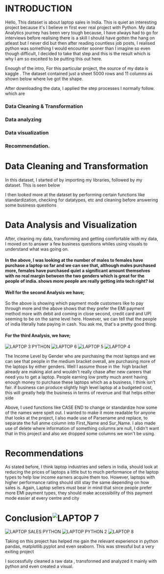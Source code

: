 # INTRODUCTION 

Hello, This dataset is about laptop sales in India. This is quiet an interesting project because it's I believe m first ever real project with Python. My data Analytics journey has been very tough because, I have always had to go for interviews before realising there is a skill I should have gotten the hang on atleast but I never did but then after reading countless job posts, I realised python was something I would encounter sooner than I imagine so even though difficult, I decided to take that step and this is the result which is why I am so exceited to be putting this out here.

Enough of the intro, For this particular project, the source of my data is kaggle . The dataset contained just a sheet 5000 rows and 11 columns as shown below where Ive got the shape.

After downloading the data, I applied the step processes I normally follow. which are 

### Data Cleaning & Transformation
### Data analyzing
### Data visualization
### Recommendation.


# Data Cleaning and Transformation

In this dataset, I started of by importing my libraries, followed by my dataset. This is seen below

I then looked more at the dataset by performing certain functions like standardization, checking for datatypes, etc and cleaning before answering some business questions

# Data Analysis and Visualization

After, cleaning my data, transforming and getting comfortable with my data, I moved on to answer a few business questions whiles using visuals to understand what was going on.

#### In the above, I was looking at the number of males to females have purchase a laptop so far and we can see that, although males purchased more, females have purchased quiet a significant amount themselves with no real margin between the two genders which is great for the people of india. shows more people are really getting into tech right? lol




#### Well for the second Analysis we have;

So the above is showing which payment mode customers like to pay through more and the above shows that they prefer the EMI payment method more with debit ard coming in close second, credit card and UPI seeming to be on the same level here. However, we can tell that the people of india literally hate paying in cash. You ask me, that's a pretty good thing.

#### For the third Analysis, we have;
![LAPTOP 3 PYTHON](https://github.com/user-attachments/assets/98965ee2-7363-4c1d-ba2c-0b046d275ce2)
![LAPTOP 6](https://github.com/user-attachments/assets/3d3e5810-871d-48ac-b60d-e409aff7ba4f)
![LAPTOP 5](https://github.com/user-attachments/assets/a31bfa22-6da4-4a8e-9f81-5d39a90c5053)
![LAPTOP 4](https://github.com/user-attachments/assets/e7c60278-d897-4552-9354-ac9b9863dd02)

The Income Level by Gender who are purchasing the most laptops and we can see that people in the medium bracket overall, are purchasing more of the laptops by either genders. Well I assume those in the  high bracket already are making alot and wouldn't really chase after new careers that need you to get a laptop. People earning low pretty much arent having enough money to purchase these laptops which as a business, I think isn't fair. if business can produce slightly high level laptop at a budgeted cost, this will greatly help the business in terms of revenue and that helps either side

Above, I used functions like CASE END to change or standardize how some of the names were spelt out. I wanted to make it more readable for anyone that looks at the project, I also made use of Parsename and replace, to separate the full anme column into First_Name and Sur_Name. I also made use of delete where information of something columns are null, I didn't want that in this project and also we dropped some columns we won't be using.


# Recommendations
As stated before, I think laptop industries and sellers in India, should look at reducing the prices of laptops a little but to much performance of the laptop types to help low income earners acquire them too. However, laptops with higher performance rating should still stay the same depending on how sales is.
Again, Laptop sellers must bear in mind that since people prefer more EMI payment types, they should make accessibility of this payment mode easier at every centre and city

# Conclusion![LAPTOP 7](https://github.com/user-attachments/assets/1f9abf77-37d9-4692-86f0-d9b14b7ae323)
![LAPTOP SALES PYTHON](https://github.com/user-attachments/assets/bc805f10-9c3f-4dd8-a22b-29a94cd624d1)
![LAPTOP PYTHON 2](https://github.com/user-attachments/assets/02c83565-ce34-4fc0-983e-483ded5dfd32)
![LAPTOP 8](https://github.com/user-attachments/assets/3142838a-08bf-41cd-8f77-12c0f88f13f8)


Taking on this project has helped me gain the relevant experience in python pandas, matplotlib.pyplot and even seaborn. This was stressful but a very exiting project

I successfully cleaned a raw data , transformed and analyzed it mainly with python and even created a visual.
